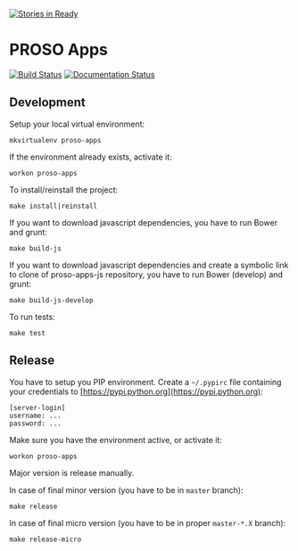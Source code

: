 [![Stories in Ready](https://badge.waffle.io/adaptive-learning/proso-apps.png?label=ready&title=Ready)](https://waffle.io/adaptive-learning/proso-apps)
# PROSO Apps

[![Build Status](https://travis-ci.org/adaptive-learning/proso-apps.png)](https://travis-ci.org/adaptive-learning/proso-apps)
[![Documentation Status](https://readthedocs.org/projects/proso-apps/badge/?version=latest)](http://proso-apps.readthedocs.org/en/latest/)

## Development

Setup your local virtual environment:

	mkvirtualenv proso-apps

If the environment already exists, activate it:

	workon proso-apps

To install/reinstall the project:

	make install|reinstall

If you want to download javascript dependencies, you have to run Bower and grunt:

	make build-js

If you want to download javascript dependencies and create a symbolic link to clone of proso-apps-js repository, you have to run Bower (develop) and grunt:

	make build-js-develop

To run tests:

	make test

## Release

You have to setup you PIP environment. Create a `~/.pypirc` file containing your credentials to
[https://pypi.python.org](https://pypi.python.org):

```
[server-login]
username: ...
password: ...
```

Make sure you have the environment active, or activate it:

	workon proso-apps
	
Major version is release manually.

In case of final minor version (you have to be in `master` branch):

	make release

In case of final micro version (you have to be in proper `master-*.X` branch):

	make release-micro

